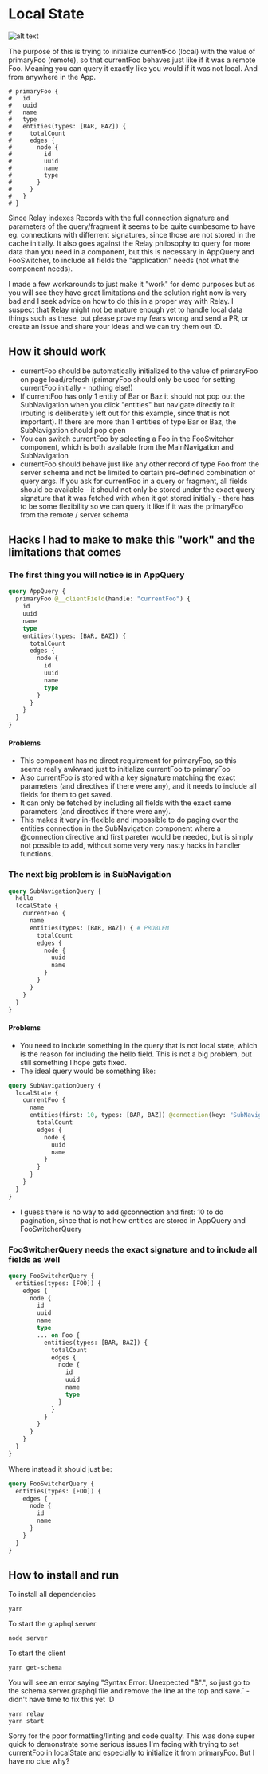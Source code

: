 # Local State

![alt text](https://raw.githubusercontent.com/sorenhoyer/react-relay-examples/master/local-state/screenshot-01.PNG)

The purpose of this is trying to initialize currentFoo (local) with the value of primaryFoo (remote), so that currentFoo behaves just like if it was a remote Foo. Meaning you can query it exactly like you would if it was not local. And from anywhere in the App.

```
# primaryFoo {
#   id
#   uuid
#   name
#   type
#   entities(types: [BAR, BAZ]) {
#     totalCount
#     edges {
#       node {
#         id
#         uuid
#         name
#         type
#       }
#     }
#   }
# }
```

Since Relay indexes Records with the full connection signature and parameters of the query/fragment it seems to be quite cumbesome to have eg. connections with differrent signatures, since those are not stored in the cache initially. It also goes against the Relay philosophy to query for more data than you need in a component, but this is necessary in AppQuery and FooSwitcher, to include all fields the "application" needs (not what the component needs).

I made a few workarounds to just make it "work" for demo purposes but as you will see they have great limitations and the solution right now is very bad and I seek advice on how to do this in a proper way with Relay. I suspect that Relay might not be mature enough yet to handle local data things such as these, but please prove my fears wrong and send a PR, or create an issue and share your ideas and we can try them out :D.

## How it should work

* currentFoo should be automatically initialized to the value of primaryFoo on page load/refresh (primaryFoo should only be used for setting currentFoo initially - nothing else!)
* If currentFoo has only 1 entity of Bar or Baz it should not pop out the SubNavigation when you click "entities" but navigate directly to it (routing is deliberately left out for this example, since that is not important). If there are more than 1 entities of type Bar or Baz, the SubNavigation should pop open
* You can switch currentFoo by selecting a Foo in the FooSwitcher component, which is both available from the MainNavigation and SubNavigation
* currentFoo should behave just like any other record of type Foo from the server schema and not be limited to certain pre-defined combination of query args. If you ask for currentFoo in a query or fragment, all fields should be available - it should not only be stored under the exact query signature that it was fetched with when it got stored initially - there has to be some flexibility so we can query it like if it was the primaryFoo from the remote / server schema

## Hacks I had to make to make this "work" and the limitations that comes

### The first thing you will notice is in AppQuery

```graphql
query AppQuery {
  primaryFoo @__clientField(handle: "currentFoo") {
    id
    uuid
    name
    type
    entities(types: [BAR, BAZ]) {
      totalCount
      edges {
        node {
          id
          uuid
          name
          type
        }
      }
    }
  }
}
```

#### Problems

* This component has no direct requirement for primaryFoo, so this seems really awkward just to initialize currentFoo to primaryFoo
* Also currentFoo is stored with a key signature matching the exact parameters (and directives if there were any), and it needs to include all fields for them to get saved.
* It can only be fetched by including all fields with the exact same parameters (and directives if there were any).
* This makes it very in-flexible and impossible to do paging over the entities connection in the SubNavigation component where a @connection directive and first pareter would be needed, but is simply not possible to add, without some very very nasty hacks in handler functions.

### The next big problem is in SubNavigation

```graphql
query SubNavigationQuery {
  hello
  localState {
    currentFoo {
      name
      entities(types: [BAR, BAZ]) { # PROBLEM
        totalCount
        edges {
          node {
            uuid
            name
          }
        }
      }
    }
  }
}
```

#### Problems

* You need to include something in the query that is not local state, which is the reason for including the hello field. This is not a big problem, but still something I hope gets fixed.
* The ideal query would be something like: 
```graphql
query SubNavigationQuery {
  localState {
    currentFoo {
      name
      entities(first: 10, types: [BAR, BAZ]) @connection(key: "SubNavigation_entities") {
        totalCount
        edges {
          node {
            uuid
            name
          }
        }
      }
    }
  }
}
```
* I guess there is no way to add @connection and first: 10 to do pagination, since that is not how entities are stored in AppQuery and FooSwitcherQuery

### FooSwitcherQuery needs the exact signature and to include all fields as well

```graphql
query FooSwitcherQuery {
  entities(types: [FOO]) {
    edges {
      node {
        id
        uuid
        name
        type
        ... on Foo {
          entities(types: [BAR, BAZ]) {
            totalCount
            edges {
              node {
                id
                uuid
                name
                type
              }
            }
          }
        }
      }
    }
  }
}
```

Where instead it should just be:

```graphql
query FooSwitcherQuery {
  entities(types: [FOO]) {
    edges {
      node {
        id
        name
      }
    }
  }
}
```

## How to install and run
To install all dependencies
```
yarn
```

To start the graphql server
```
node server
```

To start the client
```
yarn get-schema
```
You will see an error saying "Syntax Error: Unexpected "$".", so just go to the schema.server.graphql file and remove the line at the top and save.` - didn't have time to fix this yet :D

```
yarn relay
yarn start
```

Sorry for the poor formatting/linting and code quality. This was done super quick to demonstrate some serious issues I'm facing with trying to set currentFoo in localState and especially to initialize it from primaryFoo. But I have no clue why?
